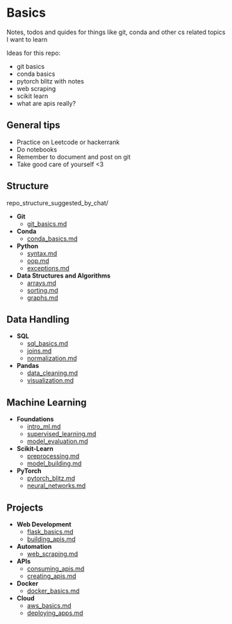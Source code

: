 # Basics
Notes, todos and quides for things like git, conda and other cs related topics I want to learn

Ideas for this repo:
- git basics
- conda basics
- pytorch blitz with notes
- web scraping
- scikit learn
- what are apis really?

## General tips
- Practice on Leetcode or hackerrank
- Do notebooks
- Remember to document and post on git
- Take good care of yourself <3

## Structure
repo_structure_suggested_by_chat/
- **Git**
  - [git_basics.md](basics/git/git_basics.md)
- **Conda**
  - [conda_basics.md](basics/conda/conda_basics.md)
- **Python**
  - [syntax.md](basics/python/syntax.md)
  - [oop.md](basics/python/oop.md)
  - [exceptions.md](basics/python/exceptions.md)
- **Data Structures and Algorithms**
  - [arrays.md](basics/data_structures_algorithms/arrays.md)
  - [sorting.md](basics/data_structures_algorithms/sorting.md)
  - [graphs.md](basics/data_structures_algorithms/graphs.md)

## Data Handling
- **SQL**
  - [sql_basics.md](data_handling/sql/sql_basics.md)
  - [joins.md](data_handling/sql/joins.md)
  - [normalization.md](data_handling/sql/normalization.md)
- **Pandas**
  - [data_cleaning.md](data_handling/pandas/data_cleaning.md)
  - [visualization.md](data_handling/pandas/visualization.md)

## Machine Learning
- **Foundations**
  - [intro_ml.md](machine_learning/foundations/intro_ml.md)
  - [supervised_learning.md](machine_learning/foundations/supervised_learning.md)
  - [model_evaluation.md](machine_learning/foundations/model_evaluation.md)
- **Scikit-Learn**
  - [preprocessing.md](machine_learning/scikit_learn/preprocessing.md)
  - [model_building.md](machine_learning/scikit_learn/model_building.md)
- **PyTorch**
  - [pytorch_blitz.md](machine_learning/pytorch/pytorch_blitz.md)
  - [neural_networks.md](machine_learning/pytorch/neural_networks.md)

## Projects
- **Web Development**
  - [flask_basics.md](projects/web_development/flask_basics.md)
  - [building_apis.md](projects/web_development/building_apis.md)
- **Automation**
  - [web_scraping.md](projects/automation/web_scraping.md)
- **APIs**
  - [consuming_apis.md](projects/apis/consuming_apis.md)
  - [creating_apis.md](projects/apis/creating_apis.md)
- **Docker**
  - [docker_basics.md](projects/docker/docker_basics.md)
- **Cloud**
  - [aws_basics.md](projects/cloud/aws_basics.md)
  - [deploying_apps.md](projects/cloud/deploying_apps.md)
